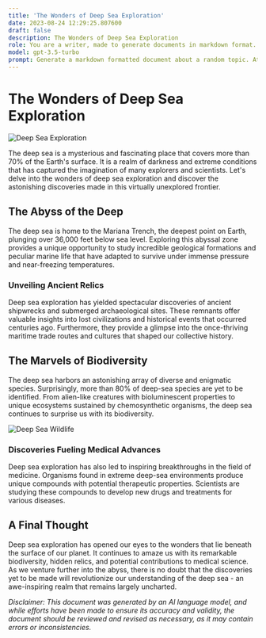 ```yaml
---
title: 'The Wonders of Deep Sea Exploration'
date: 2023-08-24 12:29:25.807600
draft: false
description: The Wonders of Deep Sea Exploration
role: You are a writer, made to generate documents in markdown format. It is very important that all of the documents you generate are in valid markdown format.
model: gpt-3.5-turbo
prompt: Generate a markdown formatted document about a random topic. At the bottom, include a disclaimer explaining that the document was generated by you. The first line of the document should be the title. Make sure that the entire document is in proper markdown format, using a mix of various tags to make the document visually appealing.
---
```


# The Wonders of Deep Sea Exploration

![Deep Sea Exploration](https://images.unsplash.com/photo-1484765995741-3c4c6e9bb332?ixlib=rb-1.2.1&q=80&fm=jpg&crop=entropy&cs=tinysrgb&w=1080&fit=max&ixid=eyJhcHBfaWQiOjExMzIzOH0)

The deep sea is a mysterious and fascinating place that covers more than 70% of the Earth's surface. It is a realm of darkness and extreme conditions that has captured the imagination of many explorers and scientists. Let's delve into the wonders of deep sea exploration and discover the astonishing discoveries made in this virtually unexplored frontier.

## The Abyss of the Deep

The deep sea is home to the Mariana Trench, the deepest point on Earth, plunging over 36,000 feet below sea level. Exploring this abyssal zone provides a unique opportunity to study incredible geological formations and peculiar marine life that have adapted to survive under immense pressure and near-freezing temperatures.

### Unveiling Ancient Relics

Deep sea exploration has yielded spectacular discoveries of ancient shipwrecks and submerged archaeological sites. These remnants offer valuable insights into lost civilizations and historical events that occurred centuries ago. Furthermore, they provide a glimpse into the once-thriving maritime trade routes and cultures that shaped our collective history.

## The Marvels of Biodiversity

The deep sea harbors an astonishing array of diverse and enigmatic species. Surprisingly, more than 80% of deep-sea species are yet to be identified. From alien-like creatures with bioluminescent properties to unique ecosystems sustained by chemosynthetic organisms, the deep sea continues to surprise us with its biodiversity.

![Deep Sea Wildlife](https://images.unsplash.com/photo-1495828626029-c4417b016441?ixlib=rb-1.2.1&q=80&fm=jpg&crop=entropy&cs=tinysrgb&w=1080&fit=max&ixid=eyJhcHBfaWQiOjExMzIzOH0)

### Discoveries Fueling Medical Advances

Deep sea exploration has also led to inspiring breakthroughs in the field of medicine. Organisms found in extreme deep-sea environments produce unique compounds with potential therapeutic properties. Scientists are studying these compounds to develop new drugs and treatments for various diseases.

## A Final Thought

Deep sea exploration has opened our eyes to the wonders that lie beneath the surface of our planet. It continues to amaze us with its remarkable biodiversity, hidden relics, and potential contributions to medical science. As we venture further into the abyss, there is no doubt that the discoveries yet to be made will revolutionize our understanding of the deep sea - an awe-inspiring realm that remains largely uncharted.

*Disclaimer: This document was generated by an AI language model, and while efforts have been made to ensure its accuracy and validity, the document should be reviewed and revised as necessary, as it may contain errors or inconsistencies.*